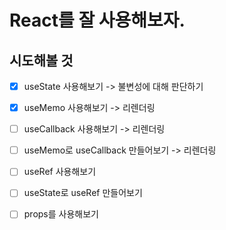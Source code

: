 # React를 잘 사용해보자.


## 시도해볼 것 

- [X] useState 사용해보기 -> 불변성에 대해 판단하기
- [X] useMemo 사용해보기 -> 리렌더링
- [ ] useCallback 사용해보기 -> 리렌더링
- [ ] useMemo로 useCallback 만들어보기 -> 리렌더링
- [ ] useRef 사용해보기
- [ ] useState로 useRef 만들어보기
- [ ] props를 사용해보기

